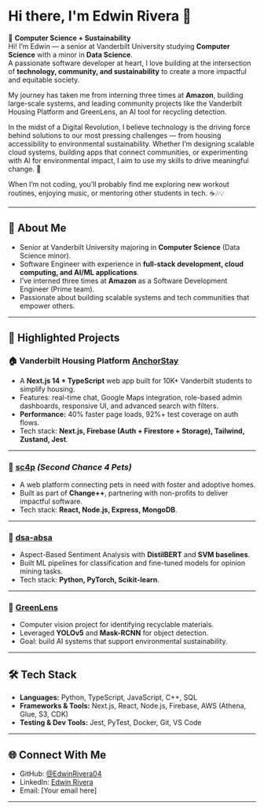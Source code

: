 # Hi there, I'm Edwin Rivera 👋  

🌿 **Computer Science + Sustainability**  
Hi! I’m Edwin — a senior at Vanderbilt University studying **Computer Science** with a minor in **Data Science**.  
A passionate software developer at heart, I love building at the intersection of **technology, community, and sustainability** to create a more impactful and equitable society.  

My journey has taken me from interning three times at **Amazon**, building large-scale systems, and leading community projects like the Vanderbilt Housing Platform and GreenLens, an AI tool for recycling detection.

In the midst of a Digital Revolution, I believe technology is the driving force behind solutions to our most pressing challenges — from housing accessibility to environmental sustainability. Whether I’m designing scalable cloud systems, building apps that connect communities, or experimenting with AI for environmental impact, I aim to use my skills to drive meaningful change. 🚀  

When I’m not coding, you’ll probably find me exploring new workout routines, enjoying music, or mentoring other students in tech. ☕🎶💡  

---

## 🚀 About Me
- Senior at Vanderbilt University majoring in **Computer Science** (Data Science minor).
- Software Engineer with experience in **full-stack development, cloud computing, and AI/ML applications**.
- I’ve interned three times at **Amazon** as a Software Development Engineer (Prime team).
- Passionate about building scalable systems and tech communities that empower others.

---

## 📌 Highlighted Projects

### 🏠 Vanderbilt Housing Platform [AnchorStay](https://vanderbilt-housing.vercel.app/)
- A **Next.js 14 + TypeScript** web app built for 10K+ Vanderbilt students to simplify housing.
- Features: real-time chat, Google Maps integration, role-based admin dashboards, responsive UI, and advanced search with filters.
- **Performance:** 40% faster page loads, 92%+ test coverage on auth flows.
- Tech stack: **Next.js, Firebase (Auth + Firestore + Storage), Tailwind, Zustand, Jest**.

---

### 🐾 [sc4p](https://github.com/ChangePlusPlusVandy/sc4p) *(Second Chance 4 Pets)*
- A web platform connecting pets in need with foster and adoptive homes.
- Built as part of **Change++**, partnering with non-profits to deliver impactful software.
- Tech stack: **React, Node.js, Express, MongoDB**.

---

### 🤖 [dsa-absa](https://github.com/muhabdullahd/dsa-absa)
- Aspect-Based Sentiment Analysis with **DistilBERT** and **SVM baselines**.
- Built ML pipelines for classification and fine-tuned models for opinion mining tasks.
- Tech stack: **Python, PyTorch, Scikit-learn**.

---

### 🌱 [GreenLens](https://github.com/EdwinRivera04/GreenLens)
- Computer vision project for identifying recyclable materials.
- Leveraged **YOLOv5** and **Mask-RCNN** for object detection.
- Goal: build AI systems that support environmental sustainability.

---

## 🛠 Tech Stack
- **Languages:** Python, TypeScript, JavaScript, C++, SQL  
- **Frameworks & Tools:** Next.js, React, Node.js, Firebase, AWS (Athena, Glue, S3, CDK)  
- **Testing & Dev Tools:** Jest, PyTest, Docker, Git, VS Code  

---

## 🌐 Connect With Me
- GitHub: [@EdwinRivera04](https://github.com/EdwinRivera04)  
- LinkedIn: [Edwin Rivera](https://www.linkedin.com/in/edwin-rivera1/)
- Email: [Your email here]  

---
